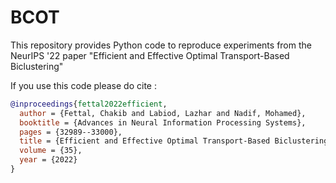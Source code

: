 # BCOT

This repository provides Python code to reproduce experiments from the NeurIPS '22 paper "Efficient and Effective Optimal Transport-Based
Biclustering"

If you use this code please do cite :

```BibTeX
@inproceedings{fettal2022efficient,
  author = {Fettal, Chakib and Labiod, Lazhar and Nadif, Mohamed},
  booktitle = {Advances in Neural Information Processing Systems},
  pages = {32989--33000},
  title = {Efficient and Effective Optimal Transport-Based Biclustering},
  volume = {35},
  year = {2022}
}
```

